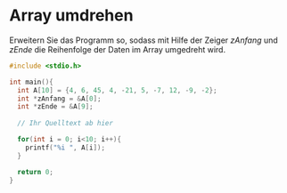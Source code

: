 # Array umdrehen

Erweitern Sie das Programm so, sodass mit Hilfe der Zeiger 
*zAnfang* und *zEnde* die Reihenfolge der Daten im Array umgedreht wird.

```cpp
#include <stdio.h>

int main(){
  int A[10] = {4, 6, 45, 4, -21, 5, -7, 12, -9, -2};
  int *zAnfang = &A[0];
  int *zEnde = &A[9];
  
  // Ihr Quelltext ab hier

  for(int i = 0; i<10; i++){
    printf("%i ", A[i]);
  }

  return 0;
}
```